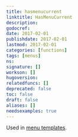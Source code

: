 ```yaml
---
title: hasmenucurrent
linktitle: HasMenuCurrent
description:
godocref:
date: 2017-02-01
publishdate: 2017-02-01
lastmod: 2017-02-01
categories: [functions]
tags: [menus]
ns:
signature: []
workson: []
hugoversion:
relatedfuncs: []
deprecated: false
toc: false
draft: false
aliases: []
needsexamples: true
---
```


Used in [menu templates](/templates/menu-templates/).
